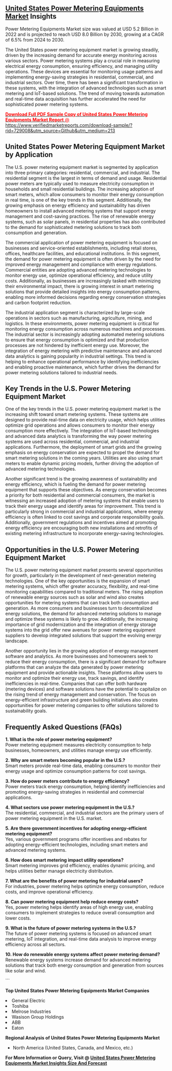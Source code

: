 <h2><a href="https://www.verifiedmarketreports.com/download-sample/?rid=729008&amp;utm_source=Github&amp;utm_medium=213" target="_blank">United States Power Metering Equipments Market</a> Insights</h2><p>Power Metering Equipments Market size was valued at USD 5.2 Billion in 2022 and is projected to reach USD 8.0 Billion by 2030, growing at a CAGR of 6.5% from 2024 to 2030.</p><p><p>The United States power metering equipment market is growing steadily, driven by the increasing demand for accurate energy monitoring across various sectors. Power metering systems play a crucial role in measuring electrical energy consumption, ensuring efficiency, and managing utility operations. These devices are essential for monitoring usage patterns and implementing energy-saving strategies in residential, commercial, and industrial sectors. Over time, there has been a significant transformation in these systems, with the integration of advanced technologies such as smart metering and IoT-based solutions. The trend of moving towards automation and real-time data acquisition has further accelerated the need for sophisticated power metering systems. <a href="#"><p><span class=""><span style="color: #ff0000;"><strong>Download Full PDF Sample Copy of United States Power Metering Equipments Market Report</strong> @ </span><a href="https://www.verifiedmarketreports.com/download-sample/?rid=729008&amp;utm_source=Github&amp;utm_medium=213" target="_blank">https://www.verifiedmarketreports.com/download-sample/?rid=729008&amp;utm_source=Github&amp;utm_medium=213</a></span></p></a></p><h2>United States Power Metering Equipment Market by Application</h2><p>The U.S. power metering equipment market is segmented by application into three primary categories: residential, commercial, and industrial. The residential segment is the largest in terms of demand and usage. Residential power meters are typically used to measure electricity consumption in households and small residential buildings. The increasing adoption of smart meters, which allow consumers to monitor their energy consumption in real time, is one of the key trends in this segment. Additionally, the growing emphasis on energy efficiency and sustainability has driven homeowners to install advanced metering systems that support energy management and cost-saving practices. The rise of renewable energy systems, such as solar panels, in residential properties has also contributed to the demand for sophisticated metering solutions to track both consumption and generation.<p>The commercial application of power metering equipment is focused on businesses and service-oriented establishments, including retail stores, offices, healthcare facilities, and educational institutions. In this segment, the demand for power metering equipment is often driven by the need for improved energy management and compliance with energy regulations. Commercial entities are adopting advanced metering technologies to monitor energy use, optimize operational efficiency, and reduce utility costs. Additionally, as businesses are increasingly tasked with minimizing their environmental impact, there is growing interest in smart metering solutions that provide detailed insights into energy consumption patterns, enabling more informed decisions regarding energy conservation strategies and carbon footprint reduction.</p><p>The industrial application segment is characterized by large-scale operations in sectors such as manufacturing, agriculture, mining, and logistics. In these environments, power metering equipment is critical for monitoring energy consumption across numerous machines and processes. The industrial sector is increasingly adopting automated metering solutions to ensure that energy consumption is optimized and that production processes are not hindered by inefficient energy use. Moreover, the integration of energy metering with predictive maintenance and advanced data analytics is gaining popularity in industrial settings. This trend is helping to enhance operational performance by identifying inefficiencies and enabling proactive maintenance, which further drives the demand for power metering solutions tailored to industrial needs.</p><h2>Key Trends in the U.S. Power Metering Equipment Market</h2><p>One of the key trends in the U.S. power metering equipment market is the increasing shift toward smart metering systems. These systems are designed to provide real-time data on electricity usage, which helps utilities optimize grid operations and allows consumers to monitor their energy consumption more effectively. The integration of IoT-based technologies and advanced data analytics is transforming the way power metering systems are used across residential, commercial, and industrial applications. Furthermore, the deployment of smart grids and the growing emphasis on energy conservation are expected to propel the demand for smart metering solutions in the coming years. Utilities are also using smart meters to enable dynamic pricing models, further driving the adoption of advanced metering technologies.<p>Another significant trend is the growing awareness of sustainability and energy efficiency, which is fueling the demand for power metering equipment that supports these objectives. As energy conservation becomes a priority for both residential and commercial consumers, the market is witnessing an increased adoption of metering systems that enable users to track their energy usage and identify areas for improvement. This trend is particularly strong in commercial and industrial applications, where energy efficiency is often linked to cost savings and corporate responsibility goals. Additionally, government regulations and incentives aimed at promoting energy efficiency are encouraging both new installations and retrofits of existing metering infrastructure to incorporate energy-saving technologies.</p><h2>Opportunities in the U.S. Power Metering Equipment Market</h2><p>The U.S. power metering equipment market presents several opportunities for growth, particularly in the development of next-generation metering technologies. One of the key opportunities is the expansion of smart metering systems, which offer greater accuracy, flexibility, and real-time monitoring capabilities compared to traditional meters. The rising adoption of renewable energy sources such as solar and wind also creates opportunities for metering systems that can track both consumption and generation. As more consumers and businesses turn to decentralized energy solutions, the demand for advanced metering solutions to manage and optimize these systems is likely to grow. Additionally, the increasing importance of grid modernization and the integration of energy storage systems into the grid offer new avenues for power metering equipment suppliers to develop integrated solutions that support the evolving energy landscape.<p>Another opportunity lies in the growing adoption of energy management software and analytics. As more businesses and homeowners seek to reduce their energy consumption, there is a significant demand for software platforms that can analyze the data generated by power metering equipment and provide actionable insights. These platforms allow users to monitor and optimize their energy use, track savings, and identify inefficiencies in real-time. Companies that can offer both hardware (metering devices) and software solutions have the potential to capitalize on the rising trend of energy management and conservation. The focus on energy-efficient infrastructure and green building initiatives also creates opportunities for power metering companies to offer solutions tailored to sustainability goals.</p><h2>Frequently Asked Questions (FAQs)</h2><p><strong>1. What is the role of power metering equipment?</strong><br>Power metering equipment measures electricity consumption to help businesses, homeowners, and utilities manage energy use efficiently.</p><p><strong>2. Why are smart meters becoming popular in the U.S.?</strong><br>Smart meters provide real-time data, enabling consumers to monitor their energy usage and optimize consumption patterns for cost savings.</p><p><strong>3. How do power meters contribute to energy efficiency?</strong><br>Power meters track energy consumption, helping identify inefficiencies and promoting energy-saving strategies in residential and commercial applications.</p><p><strong>4. What sectors use power metering equipment in the U.S.?</strong><br>The residential, commercial, and industrial sectors are the primary users of power metering equipment in the U.S. market.</p><p><strong>5. Are there government incentives for adopting energy-efficient metering equipment?</strong><br>Yes, various government programs offer incentives and rebates for adopting energy-efficient technologies, including smart meters and advanced metering systems.</p><p><strong>6. How does smart metering impact utility operations?</strong><br>Smart metering improves grid efficiency, enables dynamic pricing, and helps utilities better manage electricity distribution.</p><p><strong>7. What are the benefits of power metering for industrial users?</strong><br>For industries, power metering helps optimize energy consumption, reduce costs, and improve operational efficiency.</p><p><strong>8. Can power metering equipment help reduce energy costs?</strong><br>Yes, power metering helps identify areas of high energy use, enabling consumers to implement strategies to reduce overall consumption and lower costs.</p><p><strong>9. What is the future of power metering systems in the U.S.?</strong><br>The future of power metering systems is focused on advanced smart metering, IoT integration, and real-time data analysis to improve energy efficiency across all sectors.</p><p><strong>10. How do renewable energy systems affect power metering demand?</strong><br>Renewable energy systems increase demand for advanced metering solutions that track both energy consumption and generation from sources like solar and wind.</p>```</p><p><strong>Top United States Power Metering Equipments Market Companies</strong></p><div data-test-id=""><p><li>General Electric</li><li> Toshiba</li><li> Melrose Industries</li><li> Wasison Group Holdings</li><li> ABB</li><li> Eaton</li></p><div><strong>Regional Analysis of&nbsp;United States Power Metering Equipments Market</strong></div><ul><li dir="ltr"><p dir="ltr">North America&nbsp;(United States, Canada, and Mexico, etc.)</p></li></ul><p><strong>For More Information or Query, Visit @&nbsp;</strong><strong><a href="https://www.verifiedmarketreports.com/product/power-metering-equipments-market/?utm_source=Github&amp;utm_medium=213" target="_blank">United States Power Metering Equipments Market Insights Size And Forecast</a></strong></p></div>
